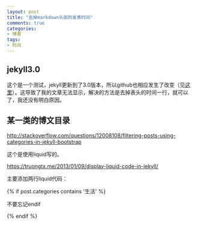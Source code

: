 ```yaml
---
layout: post
title: "去掉markdown头部的发表时间"
comments: true
categories: 
- 博客
tags:
- 时间
---
```


## jekyll3.0
这个是一个测试，jekyll更新到了3.0版本，所以github也相应发生了改变（见[这里](https://github.com/blog/2100-github-pages-now-faster-and-simpler-with-jekyll-3-0)）。这导致了我的文章无法显示，解决的方法是去掉表头的时间一行，就可以了，我还没有明白原因。

## 某一类的博文目录

http://stackoverflow.com/questions/12008108/filtering-posts-using-categories-in-jekyll-bootstrap

这个是使用liquid写的。

https://truongtx.me/2013/01/09/display-liquid-code-in-jekyll/

主要添加两行liquid代码：

  {% if post.categories contains '生活' %}
  
不要忘记endif

  {% endif %}

